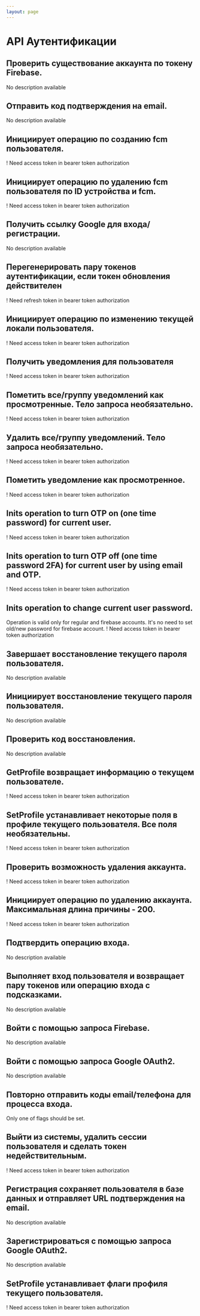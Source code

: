 ```yaml
---
layout: page
---
```


# API Аутентификации

<GlobalAuth />

## Проверить существование аккаунта по токену Firebase.
No description available

<InteractiveAuthenticationAPIEndpoint1 />

## Отправить код подтверждения на email.
No description available

<InteractiveAuthenticationAPIEndpoint2 />

## Инициирует операцию по созданию fcm пользователя.
! Need access token in bearer token authorization

<InteractiveAuthenticationAPIEndpoint3 />

## Инициирует операцию по удалению fcm пользователя по ID устройства и fcm.
! Need access token in bearer token authorization

<InteractiveAuthenticationAPIEndpoint4 />

## Получить ссылку Google для входа/регистрации.
No description available

<InteractiveAuthenticationAPIEndpoint5 />

## Перегенерировать пару токенов аутентификации, если токен обновления действителен
! Need refresh token in bearer token authorization

<InteractiveAuthenticationAPIEndpoint6 />

## Инициирует операцию по изменению текущей локали пользователя.
! Need access token in bearer token authorization

<InteractiveAuthenticationAPIEndpoint7 />

## Получить уведомления для пользователя
! Need access token in bearer token authorization

<InteractiveAuthenticationAPIEndpoint8 />

## Пометить все/группу уведомлений как просмотренные. Тело запроса необязательно.
! Need access token in bearer token authorization

<InteractiveAuthenticationAPIEndpoint9 />

## Удалить все/группу уведомлений. Тело запроса необязательно.
! Need access token in bearer token authorization

<InteractiveAuthenticationAPIEndpoint10 />

## Пометить уведомление как просмотренное.
! Need access token in bearer token authorization

<InteractiveAuthenticationAPIEndpoint11 />

## Inits operation to turn OTP on (one time password) for current user.
! Need access token in bearer token authorization

<InteractiveAuthenticationAPIEndpoint12 />

## Inits operation to turn OTP off (one time password 2FA) for current user by using email and OTP.
! Need access token in bearer token authorization

<InteractiveAuthenticationAPIEndpoint13 />

## Inits operation to change current user password.
Operation is valid only for regular and firebase accounts.
It's no need to set old/new password for firebase account.
! Need access token in bearer token authorization

<InteractiveAuthenticationAPIEndpoint14 />

## Завершает восстановление текущего пароля пользователя.
No description available

<InteractiveAuthenticationAPIEndpoint15 />

## Инициирует восстановление текущего пароля пользователя.
No description available

<InteractiveAuthenticationAPIEndpoint16 />

## Проверить код восстановления.
No description available

<InteractiveAuthenticationAPIEndpoint17 />

## GetProfile возвращает информацию о текущем пользователе.
! Need access token in bearer token authorization

<InteractiveAuthenticationAPIEndpoint18 />

## SetProfile устанавливает некоторые поля в профиле текущего пользователя. Все поля необязательны.
! Need access token in bearer token authorization

<InteractiveAuthenticationAPIEndpoint19 />

## Проверить возможность удаления аккаунта.
! Need access token in bearer token authorization

<InteractiveAuthenticationAPIEndpoint20 />

## Инициирует операцию по удалению аккаунта. Максимальная длина причины - 200.
! Need access token in bearer token authorization

<InteractiveAuthenticationAPIEndpoint21 />

## Подтвердить операцию входа.
No description available

<InteractiveAuthenticationAPIEndpoint22 />

## Выполняет вход пользователя и возвращает пару токенов или операцию входа с подсказками.
No description available

<InteractiveAuthenticationAPIEndpoint23 />

## Войти с помощью запроса Firebase.
No description available

<InteractiveAuthenticationAPIEndpoint24 />

## Войти с помощью запроса Google OAuth2.
No description available

<InteractiveAuthenticationAPIEndpoint25 />

## Повторно отправить коды email/телефона для процесса входа.
Only one of flags should be set.

<InteractiveAuthenticationAPIEndpoint26 />

## Выйти из системы, удалить сессии пользователя и сделать токен недействительным.
! Need access token in bearer token authorization

<InteractiveAuthenticationAPIEndpoint27 />

## Регистрация сохраняет пользователя в базе данных и отправляет URL подтверждения на email.
No description available

<InteractiveAuthenticationAPIEndpoint28 />

## Зарегистрироваться с помощью запроса Google OAuth2.
No description available

<InteractiveAuthenticationAPIEndpoint29 />

## SetProfile устанавливает флаги профиля текущего пользователя.
! Need access token in bearer token authorization

<InteractiveAuthenticationAPIEndpoint30 />

<script setup>
import InteractiveAuthenticationAPIEndpoint1 from '../../.vitepress/theme/components/InteractiveAuthenticationAPIEndpoint1.vue'
import InteractiveAuthenticationAPIEndpoint2 from '../../.vitepress/theme/components/InteractiveAuthenticationAPIEndpoint2.vue'
import InteractiveAuthenticationAPIEndpoint3 from '../../.vitepress/theme/components/InteractiveAuthenticationAPIEndpoint3.vue'
import InteractiveAuthenticationAPIEndpoint4 from '../../.vitepress/theme/components/InteractiveAuthenticationAPIEndpoint4.vue'
import InteractiveAuthenticationAPIEndpoint5 from '../../.vitepress/theme/components/InteractiveAuthenticationAPIEndpoint5.vue'
import InteractiveAuthenticationAPIEndpoint6 from '../../.vitepress/theme/components/InteractiveAuthenticationAPIEndpoint6.vue'
import InteractiveAuthenticationAPIEndpoint7 from '../../.vitepress/theme/components/InteractiveAuthenticationAPIEndpoint7.vue'
import InteractiveAuthenticationAPIEndpoint8 from '../../.vitepress/theme/components/InteractiveAuthenticationAPIEndpoint8.vue'
import InteractiveAuthenticationAPIEndpoint9 from '../../.vitepress/theme/components/InteractiveAuthenticationAPIEndpoint9.vue'
import InteractiveAuthenticationAPIEndpoint10 from '../../.vitepress/theme/components/InteractiveAuthenticationAPIEndpoint10.vue'
import InteractiveAuthenticationAPIEndpoint11 from '../../.vitepress/theme/components/InteractiveAuthenticationAPIEndpoint11.vue'
import InteractiveAuthenticationAPIEndpoint12 from '../../.vitepress/theme/components/InteractiveAuthenticationAPIEndpoint12.vue'
import InteractiveAuthenticationAPIEndpoint13 from '../../.vitepress/theme/components/InteractiveAuthenticationAPIEndpoint13.vue'
import InteractiveAuthenticationAPIEndpoint14 from '../../.vitepress/theme/components/InteractiveAuthenticationAPIEndpoint14.vue'
import InteractiveAuthenticationAPIEndpoint15 from '../../.vitepress/theme/components/InteractiveAuthenticationAPIEndpoint15.vue'
import InteractiveAuthenticationAPIEndpoint16 from '../../.vitepress/theme/components/InteractiveAuthenticationAPIEndpoint16.vue'
import InteractiveAuthenticationAPIEndpoint17 from '../../.vitepress/theme/components/InteractiveAuthenticationAPIEndpoint17.vue'
import InteractiveAuthenticationAPIEndpoint18 from '../../.vitepress/theme/components/InteractiveAuthenticationAPIEndpoint18.vue'
import InteractiveAuthenticationAPIEndpoint19 from '../../.vitepress/theme/components/InteractiveAuthenticationAPIEndpoint19.vue'
import InteractiveAuthenticationAPIEndpoint20 from '../../.vitepress/theme/components/InteractiveAuthenticationAPIEndpoint20.vue'
import InteractiveAuthenticationAPIEndpoint21 from '../../.vitepress/theme/components/InteractiveAuthenticationAPIEndpoint21.vue'
import InteractiveAuthenticationAPIEndpoint22 from '../../.vitepress/theme/components/InteractiveAuthenticationAPIEndpoint22.vue'
import InteractiveAuthenticationAPIEndpoint23 from '../../.vitepress/theme/components/InteractiveAuthenticationAPIEndpoint23.vue'
import InteractiveAuthenticationAPIEndpoint24 from '../../.vitepress/theme/components/InteractiveAuthenticationAPIEndpoint24.vue'
import InteractiveAuthenticationAPIEndpoint25 from '../../.vitepress/theme/components/InteractiveAuthenticationAPIEndpoint25.vue'
import InteractiveAuthenticationAPIEndpoint26 from '../../.vitepress/theme/components/InteractiveAuthenticationAPIEndpoint26.vue'
import InteractiveAuthenticationAPIEndpoint27 from '../../.vitepress/theme/components/InteractiveAuthenticationAPIEndpoint27.vue'
import InteractiveAuthenticationAPIEndpoint28 from '../../.vitepress/theme/components/InteractiveAuthenticationAPIEndpoint28.vue'
import InteractiveAuthenticationAPIEndpoint29 from '../../.vitepress/theme/components/InteractiveAuthenticationAPIEndpoint29.vue'
import InteractiveAuthenticationAPIEndpoint30 from '../../.vitepress/theme/components/InteractiveAuthenticationAPIEndpoint30.vue'
import GlobalAuth from '../../.vitepress/theme/components/GlobalAuth.vue'
import SimpleOutline from '../../.vitepress/theme/components/SimpleOutline.vue'
</script>

<SimpleOutline :items="[
  { text: 'Check account existence by firebase token.', anchor: '#check-account-existence-by-firebase-token' },
  { text: 'Send confirmation code to email.', anchor: '#send-confirmation-code-to-email' },
  { text: 'Inits operation to create user fcm.', anchor: '#inits-operation-to-create-user-fcm' },
  { text: 'Inits operation to delete user fcm by device id and fcm.', anchor: '#inits-operation-to-delete-user-fcm-by-device-id-and-fcm' },
  { text: 'Get Google link for lgoin/register.', anchor: '#get-google-link-for-lgoinregister' },
  { text: 'Regenerate a pair of authenticate tokens if refresh token is valid', anchor: '#regenerate-a-pair-of-authenticate-tokens-if-refresh-token-is-valid' },
  { text: 'Inits operation to change current user locale.', anchor: '#inits-operation-to-change-current-user-locale' },
  { text: 'Get notifications for user', anchor: '#get-notifications-for-user' },
  { text: 'Mark all/group of notifications as viewed. Body is optional.', anchor: '#mark-allgroup-of-notifications-as-viewed-body-is-optional' },
  { text: 'Delete all/group of notifications. Body is optional.', anchor: '#delete-allgroup-of-notifications-body-is-optional' },
  { text: 'Mark notification as viewed.', anchor: '#mark-notification-as-viewed' },
  { text: 'Inits operation to turn OTP on (one time password) for current user.', anchor: '#inits-operation-to-turn-otp-on-one-time-password-for-current-user' },
  { text: 'Inits operation to turn OTP off (one time password 2FA) for current user by using email and OTP.', anchor: '#inits-operation-to-turn-otp-off-one-time-password-2fa-for-current-user-by-using-email-and-otp' },
  { text: 'Inits operation to change current user password. Operation is valid only for regular and firebase accounts. It\'s no need to set old/new password for firebase account.', anchor: '#inits-operation-to-change-current-user-password-operation-is-valid-only-for-regular-and-firebase-accounts-its-no-need-to-set-oldnew-password-for-firebase-account' },
  { text: 'Finishes restoration of current user password.', anchor: '#finishes-restoration-of-current-user-password' },
  { text: 'Inits restoration of current user password.', anchor: '#inits-restoration-of-current-user-password' },
  { text: 'Check restoration code.', anchor: '#check-restoration-code' },
  { text: 'GetProfile returns information about current user.', anchor: '#getprofile-returns-information-about-current-user' },
  { text: 'SetProfile sets some fields in profile of current user. All fields are optional.', anchor: '#setprofile-sets-some-fields-in-profile-of-current-user-all-fields-are-optional' },
  { text: 'Check possibility to remove account.', anchor: '#check-possibility-to-remove-account' },
  { text: 'Inits operation to remove account. Reason maximum length is 200.', anchor: '#inits-operation-to-remove-account-reason-maximum-length-is-200' },
  { text: 'Confirm login operation.', anchor: '#confirm-login-operation' },
  { text: 'Logins user and return pair of tokens or login operation with hints.', anchor: '#logins-user-and-return-pair-of-tokens-or-login-operation-with-hints' },
  { text: 'Sign in by firebase request.', anchor: '#sign-in-by-firebase-request' },
  { text: 'Sign in by Google OAuth2 request.', anchor: '#sign-in-by-google-oauth2-request' },
  { text: 'Resend email/phone codes for sign-in process.', anchor: '#resend-emailphone-codes-for-signin-process' },
  { text: 'Logout remove user sessions and makes the token invalid.', anchor: '#logout-remove-user-sessions-and-makes-the-token-invalid' },
  { text: 'Registration save user in database and send verification url to email.', anchor: '#registration-save-user-in-database-and-send-verification-url-to-email' },
  { text: 'Sign up by Google OAuth2 request.', anchor: '#sign-up-by-google-oauth2-request' },
  { text: 'SetProfile sets profile flags of current user.', anchor: '#setprofile-sets-profile-flags-of-current-user' }
]" />
